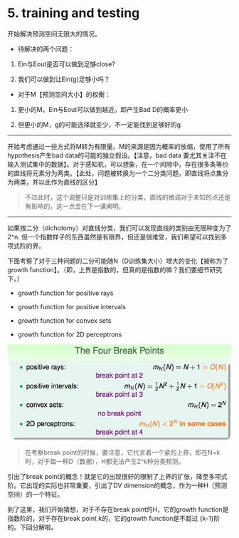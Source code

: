 # 5. training and testing

开始解决预测空间无限大的情况。

* 待解决的两个问题：

1. Ein与Eout是否可以做到足够close?

2. 我们可以做到让Ein(g)足够小吗？

* 对于M【预测空间大小】的权衡：

1. 更小的M，Ein与Eout可以做到越近。即产生Bad D的概率更小

2. 但更小的M，g的可能选择就变少，不一定能找到足够好的g

***

开始考虑通过一些方式将M转为有限量。M的来源是因为概率的放缩，使用了所有hypothesis产生bad data的可能的独立假设。【注意，bad data 要尤其关注不在输入测试集中的数据】。对于感知机，可以想象，在一个间隙中，存在很多条等价的直线将元素分为两类。【此处，问题被转换为一个二分类问题，即直线将点集分为两类，并以此作为直线的区分】

> 不过此时，这个调整只是对训练集上的分类，直线的微调对于未知的点还是有影响的，这一点会在下一课阐明。

***

如果按二分（dichotomy）对直线分类，我们可以发现直线的类别由无限种变为了2^n. 但一个指数样子的东西虽然是有限界，但还是很难受，我们希望可以找到多项式阶的界。

下面考察了对于三种问题的二分可能随N（D训练集大小）增大的变化【被称为了growth function】。（即，上界是指数的，但真的是指数的嘛？我们要细节研究下。）

* growth function for positive rays

* growth function for positive intervals

* growth function for convex sets

* growth function for 2D perceptrons

![](./images/break_points.png)

> 在考察break point的时候，要注意，它代言着一个紧的上界，即在N=k时，对于每一种D（数据），H都无法产生2^k种分类预测。

引出了break point的概念！就是它的出现很好的限制了上界的扩张，降至多项式阶。它出现的实际也非常重要，引出了DV dimension的概念，作为一种H（预测空间）的一个特征。

到了这里，我们开始猜想，对于不存在break point的H，它的growth function是指数阶的，对于存在break point k的，它的growth function是不超过 {k-1}阶的。下回分解啦。

